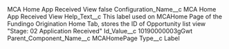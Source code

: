 <?xml version="1.0" encoding="UTF-8"?>
<CustomMetadata xmlns="http://soap.sforce.com/2006/04/metadata" xmlns:xsi="http://www.w3.org/2001/XMLSchema-instance" xmlns:xsd="http://www.w3.org/2001/XMLSchema">
    <label>MCA Home App Received View</label>
    <protected>false</protected>
    <values>
        <field>Configuration_Name__c</field>
        <value xsi:type="xsd:string">MCA Home App Received View</value>
    </values>
    <values>
        <field>Help_Text__c</field>
        <value xsi:type="xsd:string">This label used on MCAHome Page of the Fundingo Origination Home Tab, stores the ID of Opportunity list view &quot;Stage: 02 Application Received&quot;</value>
    </values>
    <values>
        <field>Id_Value__c</field>
        <value xsi:type="xsd:string">10190000003gGwt</value>
    </values>
    <values>
        <field>Parent_Component_Name__c</field>
        <value xsi:type="xsd:string">MCAHomePage</value>
    </values>
    <values>
        <field>Type__c</field>
        <value xsi:type="xsd:string">Label</value>
    </values>
</CustomMetadata>
